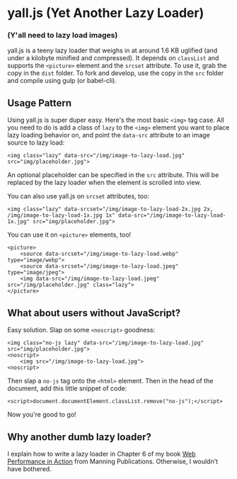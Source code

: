 # yall.js (Yet Another Lazy Loader)
### (Y'all need to lazy load images)

yall.js is a teeny lazy loader that weighs in at around 1.6 KB uglified (and under a kilobyte minified and compressed). It depends on `classList` and supports the `<picture>` element and the `srcset` attribute. To use it, grab the copy in the `dist` folder. To fork and develop, use the copy in the `src` folder and compile using gulp (or babel-cli).

## Usage Pattern

Using yall.js is super duper easy. Here's the most basic `<img>` tag case. All you need to do is add a class of `lazy` to the `<img>` element you want to place lazy loading behavior on, and point the `data-src` attribute to an image source to lazy load:

```
<img class="lazy" data-src="/img/image-to-lazy-load.jpg" src="img/placeholder.jpg">
```

An optional placeholder can be specified in the `src` attribute. This will be replaced by the lazy loader when the element is scrolled into view.

You can also use yall.js on `srcset` attributes, too:

```
<img class="lazy" data-srcset="/img/image-to-lazy-load-2x.jpg 2x, /img/image-to-lazy-load-1x.jpg 1x" data-src="/img/image-to-lazy-load-1x.jpg" src="img/placeholder.jpg">
```

You can use it on `<picture>` elements, too!

```
<picture>
    <source data-srcset="/img/image-to-lazy-load.webp" type="image/webp">
    <source data-srcset="/img/image-to-lazy-load.jpeg" type="image/jpeg">
    <img data-src="/img/image-to-lazy-load.jpeg" src="/img/placeholder.jpg" class="lazy">
</picture>
```

## What about users without JavaScript?

Easy solution. Slap on some `<noscript>` goodness:

```
<img class="no-js lazy" data-src="/img/image-to-lazy-load.jpg" src="img/placeholder.jpg">
<noscript>
    <img src="/img/image-to-lazy-load.jpg">
<noscript>
```

Then slap a `no-js` tag onto the `<html>` element. Then in the head of the document, add this little snippet of code:

```
<script>document.documentElement.classList.remove("no-js");</script>
```

Now you're good to go!

## Why another dumb lazy loader?

I explain how to write a lazy loader in Chapter 6 of my book [Web Performance in Action](https://www.manning.com/books/web-performance-in-action?a_aid=webopt&a_bid=63c31090) from Manning Publications. Otherwise, I wouldn't have bothered.
